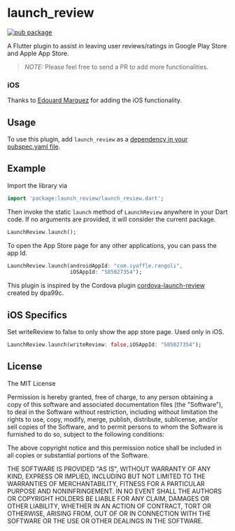 # launch_review

[![pub package](https://img.shields.io/pub/v/launch_review.svg)](https://pub.dartlang.org/packages/launch_review)

A Flutter plugin to assist in leaving user reviews/ratings in Google Play Store and Apple App Store.

> *NOTE:* Please feel free to send a PR to add more functionalities.

### iOS
Thanks to [Edouard Marquez](https://github.com/g123k) for adding the iOS functionality.

## Usage
To use this plugin, add `launch_review` as a [dependency in your pubspec.yaml file](https://flutter.io/platform-plugins/).

## Example

Import the library via
``` dart
import 'package:launch_review/launch_review.dart'; 
```

Then invoke the static `launch` method of `LaunchReview` anywhere in your Dart code. If no arguments are provided, it will consider the current package.

``` dart
LaunchReview.launch();
```

To open the App Store page for any other applications, you can pass the app Id.

``` dart
LaunchReview.launch(androidAppId: "com.iyaffle.rangoli",
                    iOSAppId: "585027354");
```

This plugin is inspired by the Cordova plugin [cordova-launch-review](https://github.com/dpa99c/cordova-launch-review) created by dpa99c.

## iOS Specifics
Set writeReview to false to only show the app store page. Used only in iOS.

``` dart
LaunchReview.launch(writeReview: false,iOSAppId: "585027354");
```

## License

The MIT License

Permission is hereby granted, free of charge, to any person obtaining a copy of this software and associated documentation files (the "Software"), to deal in the Software without restriction, including without limitation the rights to use, copy, modify, merge, publish, distribute, sublicense, and/or sell copies of the Software, and to permit persons to whom the Software is furnished to do so, subject to the following conditions:

The above copyright notice and this permission notice shall be included in all copies or substantial portions of the Software.

THE SOFTWARE IS PROVIDED "AS IS", WITHOUT WARRANTY OF ANY KIND, EXPRESS OR IMPLIED, INCLUDING BUT NOT LIMITED TO THE WARRANTIES OF MERCHANTABILITY, FITNESS FOR A PARTICULAR PURPOSE AND NONINFRINGEMENT. IN NO EVENT SHALL THE AUTHORS OR COPYRIGHT HOLDERS BE LIABLE FOR ANY CLAIM, DAMAGES OR OTHER LIABILITY, WHETHER IN AN ACTION OF CONTRACT, TORT OR OTHERWISE, ARISING FROM, OUT OF OR IN CONNECTION WITH THE SOFTWARE OR THE USE OR OTHER DEALINGS IN THE SOFTWARE.
